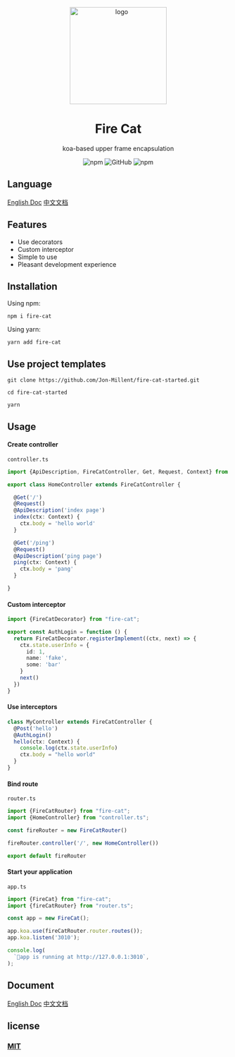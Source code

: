 <div align="center">
<p align="center">
  <img alt="logo" src="https://cdn.jsdelivr.net/npm/fire-cat@2.0.9/logo-new.png" width="220" max-width="100%">
</p>

<h1 align="center">
Fire Cat
</h1>

koa-based upper frame encapsulation

![npm](https://img.shields.io/npm/v/fire-cat)
![GitHub](https://img.shields.io/github/license/jon-millent/fire-cat)
![npm](https://img.shields.io/npm/dm/fire-cat)


</div>



## Language
[English Doc](https://jon-millent.github.io/fire-cat/#/en/)
[中文文档](https://jon-millent.github.io/fire-cat/#/)

## Features
* Use decorators
* Custom interceptor
* Simple to use
* Pleasant development experience

## Installation
Using npm:
```shell
npm i fire-cat
```
Using yarn:
```shell
yarn add fire-cat
```

## Use project templates
```shell
git clone https://github.com/Jon-Millent/fire-cat-started.git
```
```sheell
cd fire-cat-started
```

```sheell
yarn
```

## Usage

#### Create controller
`controller.ts`
```typescript
import {ApiDescription, FireCatController, Get, Request, Context} from "fire-cat";

export class HomeController extends FireCatController {

  @Get('/')
  @Request()
  @ApiDescription('index page')
  index(ctx: Context) {
    ctx.body = 'hello world'
  }

  @Get('/ping')
  @Request()
  @ApiDescription('ping page')
  ping(ctx: Context) {
    ctx.body = 'pang'
  }

}
```
#### Custom interceptor
```typescript
import {FireCatDecorator} from "fire-cat";

export const AuthLogin = function () {
  return FireCatDecorator.registerImplement((ctx, next) => {
    ctx.state.userInfo = {
      id: 1,
      name: 'fake',
      some: 'bar'
    }
    next()
  })
}
```

#### Use interceptors
```typescript
class MyController extends FireCatController {
  @Post('hello')
  @AuthLogin()
  hello(ctx: Context) {
    console.log(ctx.state.userInfo)
    ctx.body = "hello world"
  }
}
```

#### Bind route
`router.ts`
```typescript
import {FireCatRouter} from "fire-cat";
import {HomeController} from "controller.ts";

const fireRouter = new FireCatRouter()

fireRouter.controller('/', new HomeController())

export default fireRouter
```

#### Start your application
`app.ts`
```typescript
import {FireCat} from "fire-cat";
import {fireCatRouter} from "router.ts";

const app = new FireCat();

app.koa.use(fireCatRouter.router.routes());
app.koa.listen('3010');

console.log(
  `🐳️app is running at http://127.0.0.1:3010`,
);
```

## Document
[English Doc](https://jon-millent.github.io/fire-cat/#/en/)
[中文文档](https://jon-millent.github.io/fire-cat/#/)


## license
### [MIT](https://github.com/Jon-Millent/fire-cat/blob/main/LICENSE)
